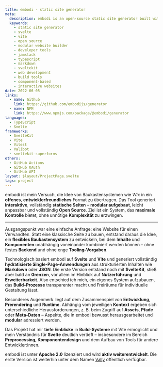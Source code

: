 ```yaml
---
title: embodi - static site generator
meta:
  description: embodi is an open-source static site generator built with Svelte and Vite. Create interactive, modular websites with maximum control and developer-friendly tools. Alternative to Wix for developers.
  keywords:
    - static site generator
    - svelte
    - vite
    - open source
    - modular website builder
    - developer tools
    - jamstack
    - typescript
    - markdown
    - sveltekit
    - web development
    - build tools
    - component-based
    - interactive websites
date: 2022-06-05
links:
  - name: Github
    link: https://github.com/embodijs/generator
  - name: NPM
    link: https://www.npmjs.com/package/@embodi/generator
languages:
  - TypeScript
  - Svelte
frameworks:
  - SvelteKit
  - Vite
  - Vitest
  - Valibot
  - sveltekit-superforms
others:
  - GitHub Actions
  - GitHub OAuth
  - GitHub API
layout: $layout/ProjectPage.svelte
tags: project
---
```


embodi ist mein Versuch, die Idee von Baukastensystemen wie _Wix_ in ein **offenes**, **entwicklerfreundliches** Format zu übertragen. Das Tool generiert **interaktive**, vollständig **statische Seiten** – **modular aufgebaut**, leicht anpassbar und vollständig **Open Source**. Ziel ist ein System, das **maximale Kontrolle** bietet, ohne unnötige **Komplexität** zu erzwingen.

---

Ausgangspunkt war eine einfache Anfrage: eine Website für einen Verwandten. Statt eine klassische Seite zu bauen, entstand daraus die Idee, ein **flexibles Baukastensystem** zu entwickeln, bei dem **Inhalte** und **Komponenten** unabhängig voneinander kombiniert werden können – ohne festes **Backend** und ohne enge **Tooling-Vorgaben**.

Technologisch basiert embodi auf **Svelte** und **Vite** und generiert vollständig **hydratisierte Single-Page-Anwendungen** aus strukturierten Inhalten wie **Markdown** oder **JSON**. Die erste Version entstand noch mit **SvelteKit**, stieß aber bald an **Grenzen**, vor allem im Hinblick auf **Nutzerführung** und **Erweiterbarkeit**. Also entschied ich mich, ein eigenes System aufzubauen, das **Build-Prozesse** transparenter macht und Freiräume für individuelle Gestaltung lässt.

Besonderes Augenmerk liegt auf dem Zusammenspiel von **Entwicklung**, **Prerendering** und **Runtime**. Abhängig vom jeweiligen **Kontext** ergeben sich unterschiedliche Herausforderungen, z. B. beim Zugriff auf **Assets**, **Pfade** oder **Meta-Daten** – Aspekte, die in embodi bewusst herausgearbeitet und **modular** adressiert werden.

Das Projekt hat mir **tiefe Einblicke** in **Build-Systeme** mit Vite ermöglicht und mein Verständnis für **Svelte** deutlich vertieft – insbesondere im Bereich **Preprocessing**, **Komponentendesign** und dem Aufbau von Tools für andere Entwickler:innen.

embodi ist unter **Apache 2.0** lizenziert und wird **aktiv weiterentwickelt**. Die erste Version ist weiterhin unter dem Namen [Vally](https://gitlab.com/CordlessWool/vally) öffentlich verfügbar.
